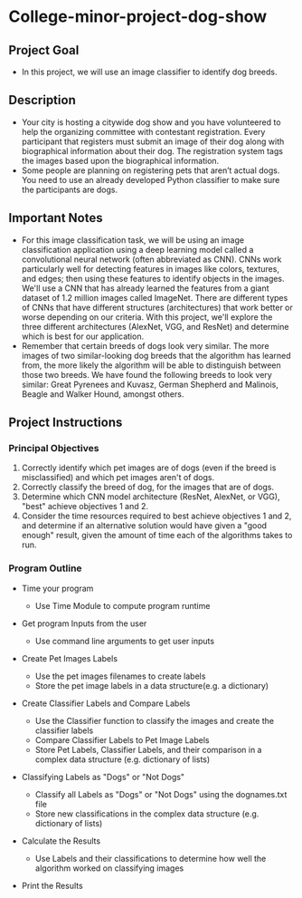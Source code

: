 # College-minor-project-dog-show

## Project Goal

* In this project, we will use an image classifier to identify dog breeds.

## Description

* Your city is hosting a citywide dog show and you have volunteered to help the organizing committee with contestant registration. Every participant that registers must submit an image of their dog along with biographical information about their dog. The registration system tags the images based upon the biographical information.
* Some people are planning on registering pets that aren’t actual dogs. You need to use an already developed Python classifier to make sure the participants are dogs.

## Important Notes

* For this image classification task, we will be using an image classification application using a deep learning model called a convolutional neural network (often abbreviated as CNN). CNNs work particularly well for detecting features in images like colors, textures, and edges; then using these features to identify objects in the images. We'll use a CNN that has already learned the features from a giant dataset of 1.2 million images called ImageNet. There are different types of CNNs that have different structures (architectures) that work better or worse depending on our criteria. With this project, we'll explore the three different architectures (AlexNet, VGG, and ResNet) and determine which is best for our application.
* Remember that certain breeds of dogs look very similar. The more images of two similar-looking dog breeds that the algorithm has learned from, the more likely the algorithm will be able to distinguish between those two breeds. We have found the following breeds to look very similar: Great Pyrenees and Kuvasz, German Shepherd and Malinois, Beagle and Walker Hound, amongst others.

## Project Instructions

### Principal Objectives

1. Correctly identify which pet images are of dogs (even if the breed is misclassified) and which pet images aren't of dogs.
2. Correctly classify the breed of dog, for the images that are of dogs.
3. Determine which CNN model architecture (ResNet, AlexNet, or VGG), "best" achieve objectives 1 and 2.
4. Consider the time resources required to best achieve objectives 1 and 2, and determine if an alternative solution would have given a "good enough" result, given the amount of time each of the algorithms takes to run.


### Program Outline

* Time your program

  * Use Time Module to compute program runtime
* Get program Inputs from the user

  * Use command line arguments to get user inputs
* Create Pet Images Labels

  * Use the pet images filenames to create labels
  * Store the pet image labels in a data structure(e.g. a dictionary)
* Create Classifier Labels and Compare Labels

  * Use the Classifier function to classify the images and create the classifier labels
  * Compare Classifier Labels to Pet Image Labels
  * Store Pet Labels, Classifier Labels, and their comparison in a complex data structure (e.g. dictionary of lists)
* Classifying Labels as "Dogs" or "Not Dogs"

  * Classify all Labels as "Dogs" or "Not Dogs" using the dognames.txt file
  * Store new classifications in the complex data structure (e.g. dictionary of lists)
* Calculate the Results

  * Use Labels and their classifications to determine how well the algorithm worked on classifying images
* Print the Results
